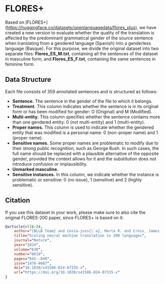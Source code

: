 # FLORES+
Based on [FLORES+] (https://huggingface.co/datasets/openlanguagedata/flores_plus), we have created a new version to evaluate whether the quality of the translation is affected by the predominant grammatical gender of the source sentence when translating from a gendered language (Spanish) into a genderless language (Basque). For this purpose, we divide the original dataset into two separate files: **Flores_ES_M.txt**, containing all the sentences of the dataset in masculine form, and **Flores_ES_F.txt**, containing the same sentences in feminine form. 

## Data Structure
Each file consists of 359 annotated sentences and is structured as follows:
* **Sentence.** The sentence in the gender of the file to which it belongs.
* **Treatment.** This column indicates whether the sentence is in its original form or has been modified for gender: O (Original) and M (Modified).
* **Multi-entity.** This column specifies whether the sentence contains more than one gendered entity: 0 (not multi-entity) and 1 (multi-entity).
* **Proper names.** This column is used to indicate whether the gendered entity that was modified is a personal name: 0 (non-proper name) and 1 (proper name).
* **Sensitive names.** Some proper names are problematic to modify due to their strong public recognition, such as George Bush. In such cases, the full name should be replaced with a plausible alternative of the opposite gender, provided the context allows for it and the substitution does not introduce confusion or implausibility.
* **Unmarked masculine.** 
* **Sensitive instances.** In this column, we indicate whether the instance is problematic or sensitive: 0 (no issue), 1 (sensitive) and 2 (highly sensitive).


## Citation

If you use this dataset in your work, please make sure to also cite the original FLORES-200 paper, since FLORES+ is based on it:

```bibtex
@article{nllb-24,
    author="{NLLB Team} and Costa-juss{\`a}, Marta R. and Cross, James and {\c{C}}elebi, Onur and Elbayad, Maha and Heafield, Kenneth and Heffernan, Kevin and Kalbassi, Elahe and Lam, Janice and Licht, Daniel and Maillard, Jean and Sun, Anna and Wang, Skyler and Wenzek, Guillaume and Youngblood, Al and Akula, Bapi and Barrault, Loic and Gonzalez, Gabriel Mejia and Hansanti, Prangthip and Hoffman, John and Jarrett, Semarley and Sadagopan, Kaushik Ram and Rowe, Dirk and Spruit, Shannon and Tran, Chau and Andrews, Pierre and Ayan, Necip Fazil and Bhosale, Shruti and Edunov, Sergey and Fan, Angela and Gao, Cynthia and Goswami, Vedanuj and Guzm{\'a}n, Francisco and Koehn, Philipp and Mourachko, Alexandre and Ropers, Christophe and Saleem, Safiyyah and Schwenk, Holger and Wang, Jeff",
    title="Scaling neural machine translation to 200 languages",
    journal="Nature",
    year="2024",
    volume="630",
    number="8018",
    pages="841--846",
    issn="1476-4687",
    doi="10.1038/s41586-024-07335-x",
    url="https://doi.org/10.1038/s41586-024-07335-x"
}
